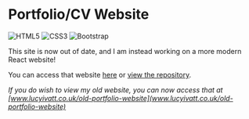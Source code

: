 # Portfolio/CV Website
![HTML5](https://img.shields.io/badge/html5-%23E34F26.svg?style=for-the-badge&logo=html5&logoColor=white)
![CSS3](https://img.shields.io/badge/css3-%231572B6.svg?style=for-the-badge&logo=css3&logoColor=white)
![Bootstrap](https://img.shields.io/badge/bootstrap-%238511FA.svg?style=for-the-badge&logo=bootstrap&logoColor=white)

This site is now out of date, and I am instead working on a more modern React website! 

You can access that website [here](https://lucyivatt.co.uk/) or [view the repository](https://github.com/LucyIvatt/LucyIvatt.github.io). 

_If you do wish to view my old website, you can now access that at [www.lucyivatt.co.uk/old-portfolio-website](www.lucyivatt.co.uk/old-portfolio-website)_
